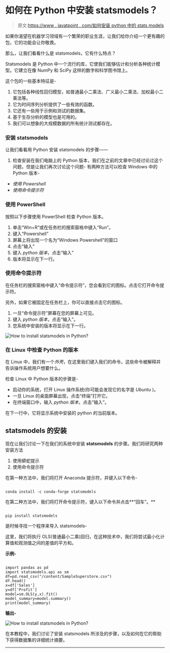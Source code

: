 # 如何在 Python 中安装 statsmodels？

> 原文:[https://www . javatpoint . com/如何安装 python 中的 stats models](https://www.javatpoint.com/how-to-install-statsmodels-in-python)

如果你渴望在机器学习领域有一个繁荣的职业生涯，让我们给你介绍一个更有趣的包，它的功能会让你敬畏。

那么，让我们看看什么是 statsmodels，它有什么特点？

Statsmodels 是 Python 中一个流行的库，它使我们能够估计和分析各种统计模型。它建立在像 NumPy 和 SciPy 这样的数字和科学图书馆上。

这个包的一些基本特征是-

1.  它包括各种线性回归模型，如普通最小二乘法、广义最小二乘法、加权最小二乘法等。
2.  它为时间序列分析提供了一些有效的函数。
3.  它还有一些用于示例和测试的数据集。
4.  基于生存分析的模型也是可用的。
5.  我们可以想象的大规模数据的所有统计测试都存在。

### 安装 statsmodels

让我们看看用 Python 安装 statsmodels 的步骤——

1.  检查安装在我们电脑上的 Python 版本，我们在之前的文章中已经讨论过这个问题，但是让我们再次讨论这个问题-
    有两种方法可以检查 Windows 中的 Python 版本-

*   *使用 Powershell*
*   *使用命令提示符*

### 使用 PowerShell

按照以下步骤使用 PowerShell 检查 Python 版本。

1.  单击“Win+R”或在任务栏的搜索窗格中键入“Run”。
2.  键入“Powershell”
3.  屏幕上将出现一个名为“Windows Powershell”的窗口
4.  点击“输入”
5.  键入 *python 版本*，点击“输入”
6.  版本将显示在下一行。

### 使用命令提示符

在任务栏的搜索窗格中键入“命令提示符”，您会看到它的图标。点击它打开命令提示符。

另外，如果它被固定在任务栏上，你可以直接点击它的图标。

1.  一旦“命令提示符”屏幕在您的屏幕上可见。
2.  键入 *python 版本*，点击“输入”。
3.  您系统中安装的版本将显示在下一行。

![How to install statsmodels in Python?](../Images/87a91520b0257c9c03ffd84bc0c7acaf.png)

### 在 Linux 中检查 Python 的版本

在 Linux 中，我们有一个*外壳*，在这里我们键入我们的命令，这些命令被解释并告诉操作系统用户想要什么。

检查 Linux 中 Python 版本的步骤是-

*   启动你的系统，打开 Linux 操作系统(你可能会发现它的名字是 *Ubuntu* )。
*   一旦 Linux 的桌面屏幕出现，点击“终端”打开它。
*   在终端窗口中，输入 *python 版本*，点击“输入”。

在下一行中，它将显示系统中安装的 python 的当前版本。

## statsmodels 的安装

现在让我们讨论一下在我们的系统中安装 **statsmodels** 的步骤。我们将研究两种安装方法

1.  使用蟒蛇提示
2.  使用命令提示符

在第一种方法中，我们将打开 Anaconda 提示符，并键入以下命令-

```

conda install -c conda-forge statsmodels

```

在第二种方法中，我们将打开命令提示符，键入以下命令并点击**“回车”。**

```

pip install statsmodels

```

是时候寻找一个程序来导入 statsmodels-

这里，我们将执行 OLS(普通最小二乘)回归，在这种技术中，我们将尝试最小化计算值和观测值之间的差值的平方和。

**示例-**

```

import pandas as pd
import statsmodels.api as sm
df=pd.read_csv("/content/SampleSuperstore.csv")
df.head()
x=df['Sales']
y=df['Profit']
model=sm.OLS(y,x).fit()
model_summary=model.summary()
print(model_summary)

```

**输出-**

![How to install statsmodels in Python?](../Images/7ae6310dd837766e5899496a8fdcdc51.png)

在本教程中，我们讨论了安装 statsmodels 所涉及的步骤，以及如何在它的帮助下获得数据集的详细统计摘要。

* * *